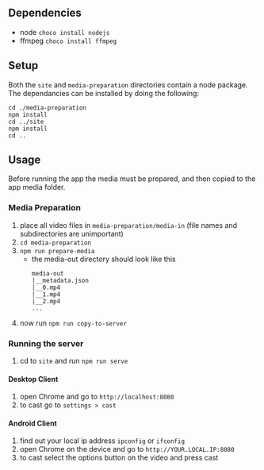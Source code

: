 


## Dependencies
- node `choco install nodejs`
- ffmpeg `choco install ffmpeg`

## Setup

Both the `site` and `media-preparation` directories contain a node package. The dependancies can be installed by doing the following:
```
cd ./media-preparation
npm install
cd ../site
npm install
cd ..
```

## Usage
Before running the app the media must be prepared, and then copied to the app media folder.

### Media Preparation

1. place all video files in `media-preparation/media-in` (file names and subdirectories are unimportant)
2. `cd media-preparation`
2. `npm run prepare-media`
	- the media-out directory should look like this
		```
		media-out
		|__metadata.json
		|__0.mp4
		|__1.mp4
		|__2.mp4
		...
		```
3. now run `npm run copy-to-server`

### Running the server

1. cd to `site` and run `npm run serve`

#### Desktop Client
1. open Chrome and go to `http://localhost:8080`
2. to cast go to `settings > cast`
 
#### Android Client
1. find out your local ip address `ipconfig` or `ifconfig`
1. open Chrome on the device and go to `http://YOUR.LOCAL.IP:8080`
2. to cast select the options button on the video and press cast